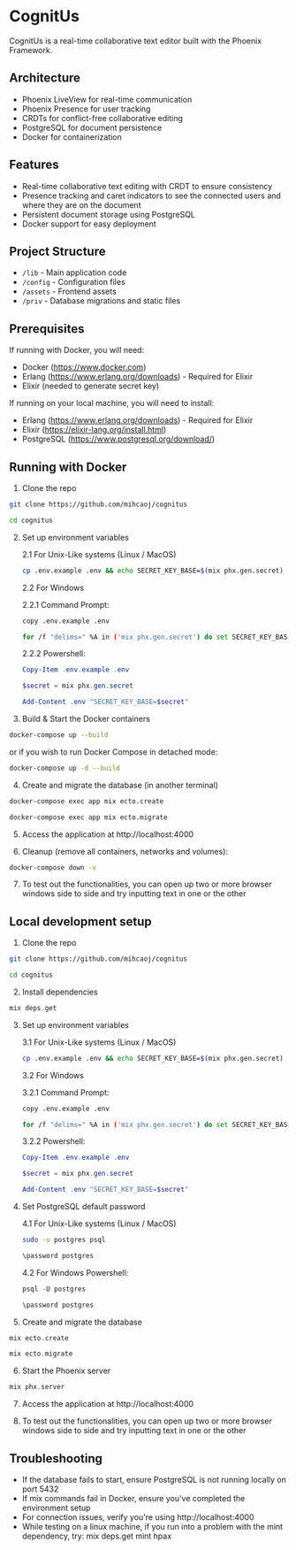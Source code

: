 # CognitUs

CognitUs is a real-time collaborative text editor built with the Phoenix Framework.

## Architecture

- Phoenix LiveView for real-time communication
- Phoenix Presence for user tracking
- CRDTs for conflict-free collaborative editing
- PostgreSQL for document persistence
- Docker for containerization

## Features

- Real-time collaborative text editing with CRDT to ensure consistency
- Presence tracking and caret indicators to see the connected users and where they are on the document
- Persistent document storage using PostgreSQL
- Docker support for easy deployment

## Project Structure
- `/lib` - Main application code
- `/config` - Configuration files
- `/assets` - Frontend assets
- `/priv` - Database migrations and static files

## Prerequisites

If running with Docker, you will need:
- Docker (https://www.docker.com)
- Erlang (https://www.erlang.org/downloads) - Required for Elixir
- Elixir (needed to generate secret key)

If running on your local machine, you will need to install:
- Erlang (https://www.erlang.org/downloads) - Required for Elixir
- Elixir (https://elixir-lang.org/install.html)
- PostgreSQL (https://www.postgresql.org/download/)

## Running with Docker

1. Clone the repo
```bash
git clone https://github.com/mihcaoj/cognitus
```
```bash
cd cognitus
```

2. Set up environment variables

   2.1 For Unix-Like systems (Linux / MacOS)
   ```bash
   cp .env.example .env && echo SECRET_KEY_BASE=$(mix phx.gen.secret) >> .env
   ```

   2.2 For Windows

   2.2.1 Command Prompt:
   ```bash
   copy .env.example .env
   ```
   ```bash
   for /f "delims=" %A in ('mix phx.gen.secret') do set SECRET_KEY_BASE=%A && echo SECRET_KEY_BASE=%A>>.env
   ```

   2.2.2 Powershell:
   ```powershell
   Copy-Item .env.example .env
   ```
   ```powershell
   $secret = mix phx.gen.secret
   ```
   ```powershell
   Add-Content .env "SECRET_KEY_BASE=$secret"
   ```

3. Build & Start the Docker containers
```bash
docker-compose up --build
```

or if you wish to run Docker Compose in detached mode:
```bash
docker-compose up -d --build
```

4. Create and migrate the database (in another terminal)
```bash
docker-compose exec app mix ecto.create
```
```bash
docker-compose exec app mix ecto.migrate
```

5. Access the application at http://localhost:4000

6. Cleanup (remove all containers, networks and volumes):
```bash
docker-compose down -v
```

7. To test out the functionalities, you can open up two or more browser windows side to side and try inputting text in one or the other

## Local development setup

1. Clone the repo
```bash
git clone https://github.com/mihcaoj/cognitus
```
```bash
cd cognitus
```

2. Install dependencies
```elixir
mix deps.get
```

3. Set up environment variables

   3.1 For Unix-Like systems (Linux / MacOS)
   ```bash
   cp .env.example .env && echo SECRET_KEY_BASE=$(mix phx.gen.secret) >> .env
   ```

   3.2 For Windows

   3.2.1 Command Prompt:
   ```bash
   copy .env.example .env
   ```
   ```bash
   for /f "delims=" %A in ('mix phx.gen.secret') do set SECRET_KEY_BASE=%A && echo SECRET_KEY_BASE=%A>>.env
   ```

   3.2.2 Powershell:
   ```powershell
   Copy-Item .env.example .env
   ```
   ```powershell
   $secret = mix phx.gen.secret
   ```
   ```powershell
   Add-Content .env "SECRET_KEY_BASE=$secret"
   ```

4. Set PostgreSQL default password
   
   4.1 For Unix-Like systems (Linux / MacOS)
   ```bash
   sudo -u postgres psql
   ```
   ```bash
   \password postgres
   ```

   4.2 For Windows Powershell:
   ```powershell
   psql -U postgres
   ```
   ```powershell
   \password postgres
   ```

5. Create and migrate the database
```elixir
mix ecto.create
```
```elixir
mix ecto.migrate
```

6. Start the Phoenix server
```elixir
mix phx.server
```

7. Access the application at http://localhost:4000

8. To test out the functionalities, you can open up two or more browser windows side to side and try inputting text in one or the other

## Troubleshooting
- If the database fails to start, ensure PostgreSQL is not running locally on port 5432
- If mix commands fail in Docker, ensure you've completed the environment setup
- For connection issues, verify you're using http://localhost:4000
- While testing on a linux machine, if you run into a problem with the mint dependency, try: mix deps.get mint hpax
